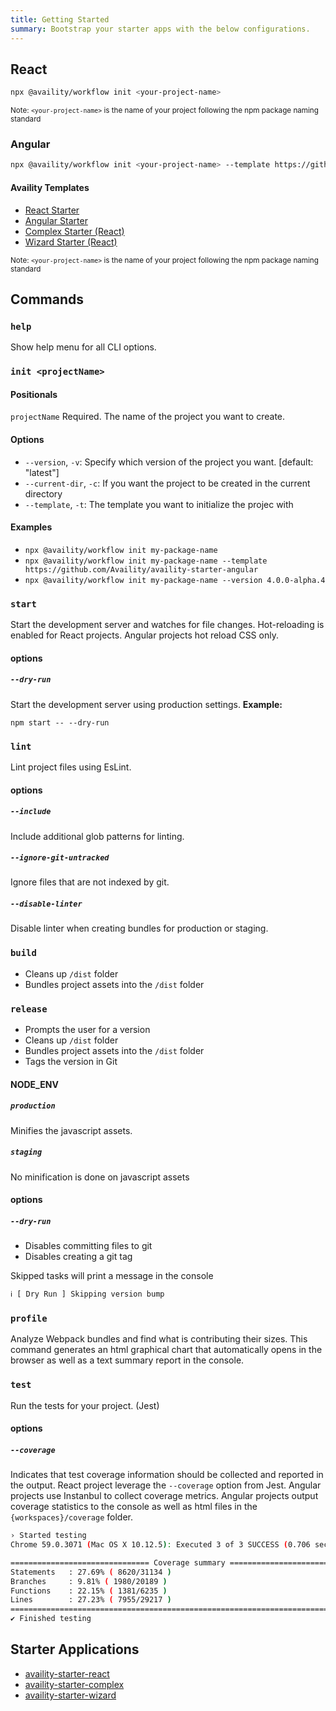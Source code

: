 ```yaml
---
title: Getting Started
summary: Bootstrap your starter apps with the below configurations.
---
```


## React

```bash
npx @availity/workflow init <your-project-name>
```

<small>Note: `<your-project-name>` is the name of your project following the npm package naming standard</small>

### Angular

```bash
npx @availity/workflow init <your-project-name> --template https://github.com/Availity/availity-starter-angular
```

#### Availity Templates

-   [React Starter](https://github.com/Availity/availity-starter-react)
-   [Angular Starter](https://github.com/Availity/availity-starter-angular)
-   [Complex Starter (React)](https://github.com/Availity/availity-starter-complex)
-   [Wizard Starter (React)](https://github.com/Availity/availity-starter-wizard)

<small>Note: `<your-project-name>` is the name of your project following the npm package naming standard</small>

## Commands

### `help`

Show help menu for all CLI options.

### `init <projectName>`

#### Positionals

`projectName` Required. The name of the project you want to create.

#### Options

-   `--version`, `-v`: Specify which version of the project you want. [default: "latest"]
-   `--current-dir`, `-c`: If you want the project to be created in the current directory
-   `--template`, `-t`: The template you want to initialize the projec with

#### Examples

-   `npx @availity/workflow init my-package-name`
-   `npx @availity/workflow init my-package-name --template https://github.com/Availity/availity-starter-angular`
-   `npx @availity/workflow init my-package-name --version 4.0.0-alpha.4`

### `start`

Start the development server and watches for file changes. Hot-reloading is enabled for React projects. Angular projects hot reload CSS only.

#### options

##### `--dry-run`

Start the development server using production settings. **Example:**

`npm start -- --dry-run`

### `lint`

Lint project files using EsLint.

#### options

##### `--include`

Include additional glob patterns for linting.

##### `--ignore-git-untracked`

Ignore files that are not indexed by git.

##### `--disable-linter`

Disable linter when creating bundles for production or staging.

### `build`

-   Cleans up `/dist` folder
-   Bundles project assets into the `/dist` folder

### `release`

-   Prompts the user for a version
-   Cleans up `/dist` folder
-   Bundles project assets into the `/dist` folder
-   Tags the version in Git

#### NODE_ENV

##### `production`

Minifies the javascript assets.

##### `staging`

No minification is done on javascript assets

#### options

##### `--dry-run`

-   Disables committing files to git
-   Disables creating a git tag

Skipped tasks will print a message in the console

```bash
ℹ [ Dry Run ] Skipping version bump
```

### `profile`

Analyze Webpack bundles and find what is contributing their sizes. This command generates an html graphical chart that automatically opens in the browser as well as a text summary report in the console.

### `test`

Run the tests for your project. (Jest)

#### options

##### `--coverage`

Indicates that test coverage information should be collected and reported in the output. React project leverage the `--coverage` option from Jest. Angular projects use Instanbul to collect coverage metrics. Angular projects output coverage statistics to the console as well as html files in the `{workspaces}/coverage` folder.

```bash
› Started testing
Chrome 59.0.3071 (Mac OS X 10.12.5): Executed 3 of 3 SUCCESS (0.706 secs / 0.082 secs)

=============================== Coverage summary ===============================
Statements   : 27.69% ( 8620/31134 )
Branches     : 9.81% ( 1980/20189 )
Functions    : 22.15% ( 1381/6235 )
Lines        : 27.23% ( 7955/29217 )
================================================================================
✔ Finished testing
```

## Starter Applications

-   [availity-starter-react](https://github.com/Availity/availity-starter-react)
-   [availity-starter-complex](https://github.com/Availity/availity-starter-complex)
-   [availity-starter-wizard](https://github.com/Availity/availity-starter-wizard)
